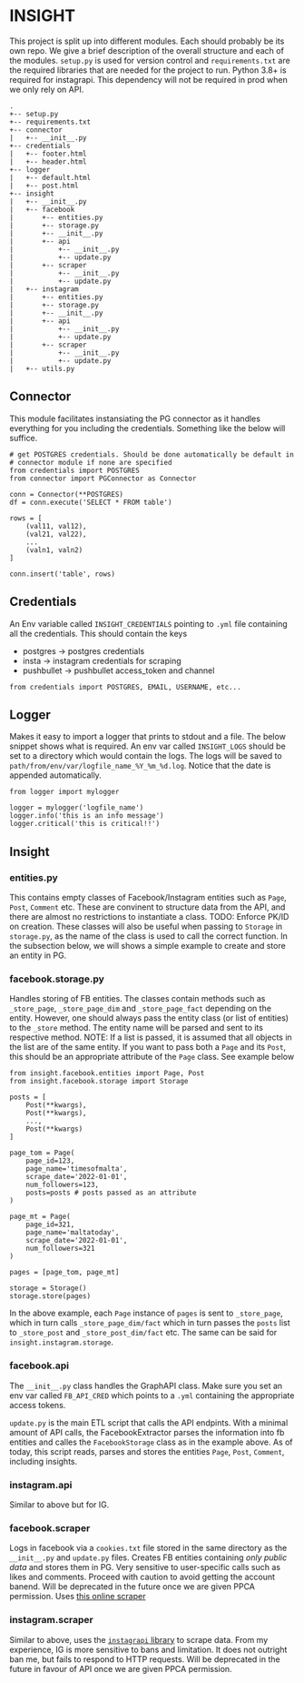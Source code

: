 # INSIGHT

This project is split up into different modules. Each should probably be its own repo. We give a brief description of the overall structure and each of the modules. `setup.py` is used for version control and `requirements.txt` are the required libraries that are needed for the project to run. Python 3.8+ is required for instagrapi. This dependency will not be required in prod when we only rely on API.

```
.
+-- setup.py
+-- requirements.txt
+-- connector
|   +-- __init__.py
+-- credentials
|   +-- footer.html
|   +-- header.html
+-- logger
|   +-- default.html
|   +-- post.html
+-- insight
|   +-- __init__.py
|   +-- facebook
|       +-- entities.py
|       +-- storage.py
|       +-- __init__.py
|       +-- api
|           +-- __init__.py
|           +-- update.py
|       +-- scraper
|           +-- __init__.py
|           +-- update.py
|   +-- instagram
|       +-- entities.py
|       +-- storage.py
|       +-- __init__.py
|       +-- api
|           +-- __init__.py
|           +-- update.py
|       +-- scraper
|           +-- __init__.py
|           +-- update.py
|   +-- utils.py
```

## Connector
This module facilitates instansiating the PG connector as it handles everything for you including the credentials. Something like the below will suffice.
```
# get POSTGRES credentials. Should be done automatically be default in
# connector module if none are specified
from credentials import POSTGRES
from connector import PGConnector as Connector

conn = Connector(**POSTGRES)
df = conn.execute('SELECT * FROM table')

rows = [
    (val11, val12),
    (val21, val22),
    ...
    (valn1, valn2)
]

conn.insert('table', rows)
```
## Credentials
An Env variable called `INSIGHT_CREDENTIALS` pointing to `.yml` file containing all the credentials. This should contain the keys
* postgres -> postgres credentials
* insta -> instagram credentials for scraping
* pushbullet -> pushbullet access_token and channel
```
from credentials import POSTGRES, EMAIL, USERNAME, etc...
```

## Logger
Makes it easy to import a logger that prints to stdout and a file. The below snippet shows what is required. An env var called `INSIGHT_LOGS` should be set to a directory which would contain the logs. The logs will be saved to `path/from/env/var/logfile_name_%Y_%m_%d.log`. Notice that the date is appended automatically.
```
from logger import mylogger

logger = mylogger('logfile_name')
logger.info('this is an info message')
logger.critical('this is critical!!')
```
## Insight

### entities.py
This contains empty classes of Facebook/Instagram entities such as `Page`, `Post`, `Comment` etc. These are convinent to structure data from the API, and there are almost no restrictions to instantiate a class. TODO: Enforce PK/ID on creation. These classes will also be useful when passing to `Storage` in `storage.py`, as the name of the class is used to call the correct function. In the subsection below, we will shows a simple example to create and store an entity in PG.
### facebook.storage.py
Handles storing of FB entities. The classes contain methods such as `_store_page`, `_store_page_dim` and `_store_page_fact` depending on the entity. However, one should always pass the entity class (or list of entities) to the `_store` method. The entity name will be parsed and sent to its respective method. NOTE: If a list is passed, it is assumed that all objects in the list are of the same entity. If you want to pass both a `Page` and its `Post`, this should be an appropriate attribute of the `Page` class. See example below
```
from insight.facebook.entities import Page, Post
from insight.facebook.storage import Storage

posts = [
    Post(**kwargs),
    Post(**kwargs),
    ...,
    Post(**kwargs)
]

page_tom = Page(
    page_id=123,
    page_name='timesofmalta',
    scrape_date='2022-01-01',
    num_followers=123,
    posts=posts # posts passed as an attribute
)

page_mt = Page(
    page_id=321,
    page_name='maltatoday',
    scrape_date='2022-01-01',
    num_followers=321
)

pages = [page_tom, page_mt]

storage = Storage()
storage.store(pages)
```
In the above example, each `Page` instance of `pages` is sent to `_store_page`, which in turn calls `_store_page_dim/fact` which in turn passes the `posts` list to `_store_post` and `_store_post_dim/fact` etc. The same can be said for `insight.instagram.storage`.
### facebook.api
The `__init__.py` class handles the GraphAPI class. Make sure you set an env var called `FB_API_CRED` which points to a `.yml` containing the appropriate access tokens.

`update.py` is the main ETL script that calls the API endpints. With a minimal amount of API calls, the FacebookExtractor parses the information into fb entities and calles the `FacebookStorage` class as in the example above. As of today, this script reads, parses and stores the entities `Page`, `Post`, `Comment`, including insights.
### instagram.api
Similar to above but for IG.
### facebook.scraper
Logs in facebook via a `cookies.txt` file stored in the same directory as the `__init__.py` and `update.py` files. Creates FB entities containing *only public data* and stores them in PG. Very sensitive to user-specific calls such as likes and comments. Proceed with caution to avoid getting the account banend. Will be deprecated in the future once we are given PPCA permission. Uses [this online scraper](https://github.com/kevinzg/facebook-scraper)
### instagram.scraper
Similar to above, uses the [`instagrapi` library](https://github.com/adw0rd/instagrapi) to scrape data. From my experience, IG is more sensitive to bans and limitation. It does not outright ban me, but fails to respond to HTTP requests. Will be deprecated in the future in favour of API once we are given PPCA permission.

